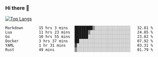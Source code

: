 ### Hi there 👋

<!--
**3Xpl0it3r/3Xpl0it3r** is a ✨ _special_ ✨ repository because its `README.md` (this file) appears on your GitHub profile.

Here are some ideas to get you started:

- 🔭 I’m currently working on ...
- 🌱 I’m currently learning ...
- 👯 I’m looking to collaborate on ...
- 🤔 I’m looking for help with ...
- 💬 Ask me about ...
- 📫 How to reach me: ...
- 😄 Pronouns: ...
- ⚡ Fun fact: ...
-->


[![Top Langs](https://github-readme-stats.vercel.app/api/top-langs/?username=3Xpl0it3r&layout=compact)](https://github.com/3Xpl0it3r/3Xpl0it3r)

<!--START_SECTION:waka-->

```text
Markdown       15 hrs 3 mins   ████████▒░░░░░░░░░░░░░░░░   32.81 %
Lua            11 hrs 23 mins  ██████▒░░░░░░░░░░░░░░░░░░   24.85 %
Go             10 hrs 55 mins  ██████░░░░░░░░░░░░░░░░░░░   23.82 %
Docker         3 hrs 37 mins   ██░░░░░░░░░░░░░░░░░░░░░░░   07.92 %
YAML           1 hr 31 mins    ▓░░░░░░░░░░░░░░░░░░░░░░░░   03.31 %
Rust           49 mins         ▒░░░░░░░░░░░░░░░░░░░░░░░░   01.79 %
```

<!--END_SECTION:waka-->
